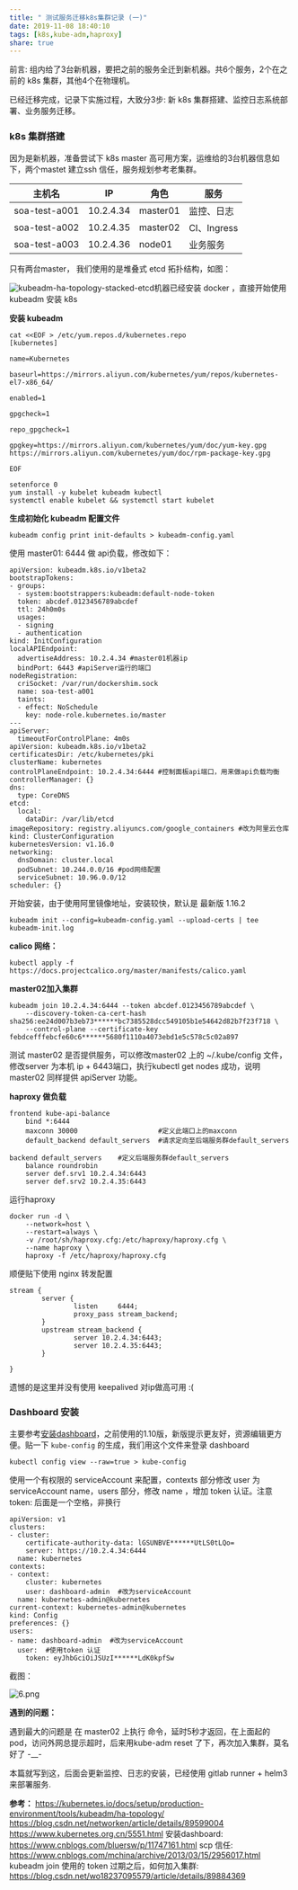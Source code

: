 ```yaml
---
title: " 测试服务迁移k8s集群记录 (一)"
date: 2019-11-08 18:40:10
tags: [k8s,kube-adm,haproxy]
share: true
---
```


前言: 组内给了3台新机器，要把之前的服务全迁到新机器。共6个服务，2个在之前的 k8s 集群，其他4个在物理机。

已经迁移完成，记录下实施过程，大致分3步: 新 k8s 集群搭建、监控日志系统部署、业务服务迁移。

### k8s 集群搭建

因为是新机器，准备尝试下 k8s  master 高可用方案，运维给的3台机器信息如下，两个mastet 建立ssh 信任，服务规划参考老集群。

| 主机名        | IP        | 角色     | 服务        |
| ------------- | --------- | -------- | ----------- |
| soa-test-a001 | 10.2.4.34 | master01 | 监控、日志  |
| soa-test-a002 | 10.2.4.35 | master02 | CI、Ingress |
| soa-test-a003 | 10.2.4.36 | node01   | 业务服务    |

只有两台master， 我们使用的是堆叠式 etcd 拓扑结构，如图：

![kubeadm-ha-topology-stacked-etcd](/img/k8s/5.svg)机器已经安装 docker ，直接开始使用 kubeadm 安装 k8s 
<!-- more -->

**安装 kubeadm**

```
cat <<EOF > /etc/yum.repos.d/kubernetes.repo
[kubernetes]

name=Kubernetes

baseurl=https://mirrors.aliyun.com/kubernetes/yum/repos/kubernetes-el7-x86_64/

enabled=1

gpgcheck=1

repo_gpgcheck=1

gpgkey=https://mirrors.aliyun.com/kubernetes/yum/doc/yum-key.gpg https://mirrors.aliyun.com/kubernetes/yum/doc/rpm-package-key.gpg

EOF

setenforce 0
yum install -y kubelet kubeadm kubectl
systemctl enable kubelet && systemctl start kubelet
```

**生成初始化 kubeadm 配置文件**

```
kubeadm config print init-defaults > kubeadm-config.yaml
```

使用 master01: 6444 做 api负载，修改如下：

```
apiVersion: kubeadm.k8s.io/v1beta2
bootstrapTokens:
- groups:
  - system:bootstrappers:kubeadm:default-node-token
  token: abcdef.0123456789abcdef
  ttl: 24h0m0s
  usages:
  - signing
  - authentication
kind: InitConfiguration
localAPIEndpoint:
  advertiseAddress: 10.2.4.34 #master01机器ip
  bindPort: 6443 #apiServer运行的端口
nodeRegistration:
  criSocket: /var/run/dockershim.sock
  name: soa-test-a001
  taints:
  - effect: NoSchedule
    key: node-role.kubernetes.io/master
---
apiServer:
  timeoutForControlPlane: 4m0s
apiVersion: kubeadm.k8s.io/v1beta2
certificatesDir: /etc/kubernetes/pki
clusterName: kubernetes
controlPlaneEndpoint: 10.2.4.34:6444 #控制面板api端口，用来做api负载均衡
controllerManager: {}
dns:
  type: CoreDNS
etcd:
  local:
    dataDir: /var/lib/etcd
imageRepository: registry.aliyuncs.com/google_containers #改为阿里云仓库
kind: ClusterConfiguration
kubernetesVersion: v1.16.0
networking:
  dnsDomain: cluster.local
  podSubnet: 10.244.0.0/16 #pod网络配置
  serviceSubnet: 10.96.0.0/12
scheduler: {}
```

开始安装，由于使用阿里镜像地址，安装较快，默认是 最新版 1.16.2

```
kubeadm init --config=kubeadm-config.yaml --upload-certs | tee kubeadm-init.log
```

**calico 网络：**

```
kubectl apply -f https://docs.projectcalico.org/master/manifests/calico.yaml
```

**master02加入集群**

```
kubeadm join 10.2.4.34:6444 --token abcdef.0123456789abcdef \
    --discovery-token-ca-cert-hash sha256:ee24d007b3eb73******bc7385528dcc549105b1e54642d82b7f23f718 \
    --control-plane --certificate-key febdcefffebcfe60c6******5680f1110a4073ebd1e5c578c5c02a897
```

测试 master02 是否提供服务，可以修改master02 上的 ~/.kube/config 文件，修改server 为本机 ip + 6443端口，执行kubectl get nodes 成功，说明master02 同样提供 apiServer 功能。

**haproxy 做负载**

```
frontend kube-api-balance
    bind *:6444
    maxconn 30000                    #定义此端口上的maxconn
    default_backend default_servers  #请求定向至后端服务群default_servers

backend default_servers    #定义后端服务群default_servers
    balance roundrobin
    server def.srv1 10.2.4.34:6443
    server def.srv2 10.2.4.35:6443
```

运行haproxy

```
docker run -d \
    --network=host \
    --restart=always \
    -v /root/sh/haproxy.cfg:/etc/haproxy/haproxy.cfg \
    --name haproxy \
    haproxy -f /etc/haproxy/haproxy.cfg
```

顺便贴下使用 nginx 转发配置

```
stream {
        server {
                listen     6444;
                proxy_pass stream_backend;
        }
        upstream stream_backend {
                server 10.2.4.34:6443;
                server 10.2.4.35:6443;
        }

}
```
遗憾的是这里并没有使用 keepalived 对ip做高可用 :( 


### Dashboard 安装

主要参考[安装dashboard](https://www.cnblogs.com/bluersw/p/11747161.html )，之前使用的1.10版，新版提示更友好，资源编辑更方便。贴一下 `kube-config` 的生成，我们用这个文件来登录 dashboard

```
kubectl config view --raw=true > kube-config
```

使用一个有权限的 serviceAccount 来配置，contexts 部分修改 user 为 serviceAccount name，users 部分，修改 name ，增加 token 认证。注意 token:  后面是一个空格，非换行

```
apiVersion: v1
clusters:
- cluster:
    certificate-authority-data: lGSUNBVE******UtLS0tLQo=
    server: https://10.2.4.34:6444
  name: kubernetes
contexts:
- context:
    cluster: kubernetes
    user: dashboard-admin  #改为serviceAccount
  name: kubernetes-admin@kubernetes
current-context: kubernetes-admin@kubernetes
kind: Config
preferences: {}
users:
- name: dashboard-admin  #改为serviceAccount
  user:  #使用token 认证
    token: eyJhbGciOiJSUzI******LdK0kpfSw
```

截图：

![6.png](/img/k8s/6.png)

**遇到的问题：**

遇到最大的问题是 在 master02 上执行 命令，延时5秒才返回，在上面起的pod，访问外网总提示超时，后来用kube-adm reset 了下，再次加入集群，莫名好了 -__-



本篇就写到这，后面会更新监控、日志的安装，已经使用 gitlab runner + helm3 来部署服务.



**参考：**
https://kubernetes.io/docs/setup/production-environment/tools/kubeadm/ha-topology/
https://blog.csdn.net/networken/article/details/89599004
https://www.kubernetes.org.cn/5551.html
安装dashboard:
https://www.cnblogs.com/bluersw/p/11747161.html 
scp 信任:
https://www.cnblogs.com/mchina/archive/2013/03/15/2956017.html 
kubeadm join 使用的 token 过期之后，如何加入集群:
https://blog.csdn.net/wo18237095579/article/details/89884369 

